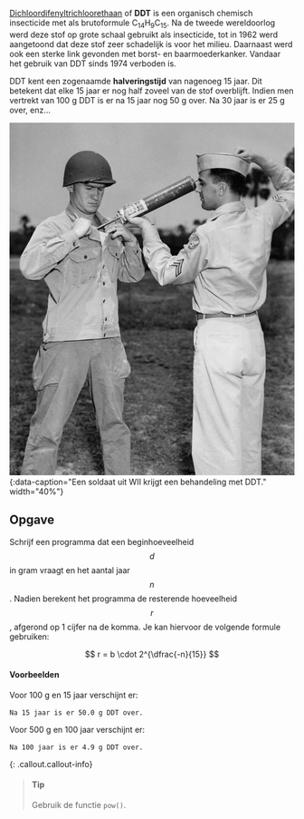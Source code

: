 <a href="https://nl.wikipedia.org/wiki/Dichloordifenyltrichloorethaan" target="_blank">Dichloordifenyltrichloorethaan</a> of **DDT** is een organisch chemisch insecticide met als brutoformule C<sub>14</sub>H<sub>9</sub>C<sub>15</sub>. Na de tweede wereldoorlog werd deze stof op grote schaal gebruikt als insecticide, tot in 1962 werd aangetoond dat deze stof zeer schadelijk is voor het milieu. Daarnaast werd ook een sterke link gevonden met borst- en baarmoederkanker. Vandaar het gebruik van DDT sinds 1974 verboden is. 

DDT kent een zogenaamde **halveringstijd** van nagenoeg 15 jaar. Dit betekent dat elke 15 jaar er nog half zoveel van de stof overblijft. Indien men vertrekt van 100 g DDT is er na 15 jaar nog 50 g over. Na 30 jaar is er 25 g over, enz...

![Een soldaat uit WII krijgt een behandeling met DDT.](media/DDT_WWII_soldier.jpeg "Foto door CDC op Wikimedia."){:data-caption="Een soldaat uit WII krijgt een behandeling met DDT." width="40%"}

## Opgave
Schrijf een programma dat een beginhoeveelheid $$d$$ in gram vraagt en het aantal jaar $$n$$. Nadien berekent het programma de resterende hoeveelheid $$r$$, afgerond op 1 cijfer na de komma. Je kan hiervoor de volgende formule gebruiken:

$$
    r = b \cdot 2^{\dfrac{-n}{15}}
$$

#### Voorbeelden
Voor 100 g en 15 jaar verschijnt er:
```
Na 15 jaar is er 50.0 g DDT over.
```

Voor 500 g en 100 jaar verschijnt er:
```
Na 100 jaar is er 4.9 g DDT over.
```

{: .callout.callout-info}
> #### Tip
> Gebruik de functie `pow()`.